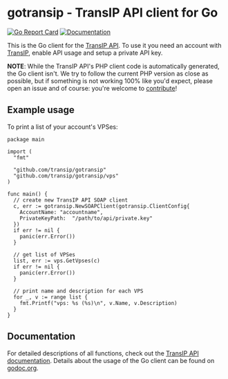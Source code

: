 # gotransip - TransIP API client for Go
[![Go Report Card](https://goreportcard.com/badge/github.com/transip/gotransip)](https://goreportcard.com/report/github.com/transip/gotransip) [![Documentation](https://godoc.org/github.com/transip/gotransip?status.svg)](http://godoc.org/github.com/transip/gotransip)

This is the Go client for the [TransIP API](https://api.transip.nl/). To use it you need an account with [TransIP](https://transip.nl/), enable API usage and setup a private API key.

**NOTE**: While the TransIP API's PHP client code is automatically generated, the Go client isn't. We try to follow the current PHP version as close as possible, but if something is not working 100% like you'd expect, please open an issue and of course: you're welcome to [contribute](CONTRIBUTING.md)!

## Example usage
To print a list of your account's VPSes:
```golang
package main

import (
  "fmt"

  "github.com/transip/gotransip"
  "github.com/transip/gotransip/vps"
)

func main() {
  // create new TransIP API SOAP client
  c, err := gotransip.NewSOAPClient(gotransip.ClientConfig{
    AccountName: "accountname",
    PrivateKeyPath:  "/path/to/api/private.key"
  })
  if err != nil {
    panic(err.Error())
  }

  // get list of VPSes
  list, err := vps.GetVpses(c)
  if err != nil {
    panic(err.Error())
  }

  // print name and description for each VPS
  for _, v := range list {
    fmt.Printf("vps: %s (%s)\n", v.Name, v.Description)
  }
}
```

## Documentation
For detailed descriptions of all functions, check out the [TransIP API documentation](https://api.transip.nl/). Details about the usage of the Go client can be found on [godoc.org](https://godoc.org/github.com/transip/gotransip).
